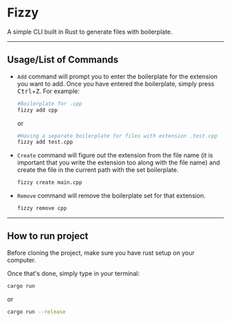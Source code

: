 # **Fizzy**

A simple CLI built in Rust to generate files with boilerplate. 

---
## Usage/List of Commands  

- `Add` command will prompt you to enter the boilerplate for the extension you want to add. Once you have entered the boilerplate, simply press <kbd>Ctrl</kbd>+<kbd>Z</kbd>.	For example:
	```bash 
	#Boilerplate for .cpp
	fizzy add cpp 
	``` 
	or
	```bash
	#Having a separate boilerplate for files with extension .test.cpp
	fizzy add test.cpp
	```

- `Create` command will figure out the extension from the file name (it is important that you write the extension too along with the file name) and create the file in the current path with the set boilerplate.
	```bash
	fizzy create main.cpp 
	```

- `Remove` command will remove the boilerplate set for that extension.
	```bash
	fizzy remove cpp
	```
---

## How to run project

Before cloning the project, make sure you have rust setup on your computer.

Once that's done, simply type in your terminal: 
```bash
cargo run 
```
or 
```bash
cargo run --release
```

